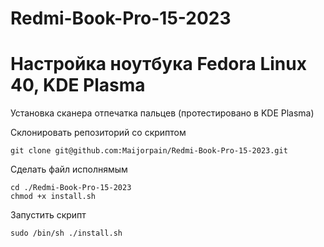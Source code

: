 # Redmi-Book-Pro-15-2023
# Настройка ноутбука Fedora Linux 40, KDE Plasma

Установка сканера отпечатка пальцев (протестировано в KDE Plasma)

Склонировать репозиторий со скриптом

```
git clone git@github.com:Maijorpain/Redmi-Book-Pro-15-2023.git
```
Сделать файл исполнямым 
```
cd ./Redmi-Book-Pro-15-2023
chmod +x install.sh
```
Запустить скрипт
```
sudo /bin/sh ./install.sh 
```
